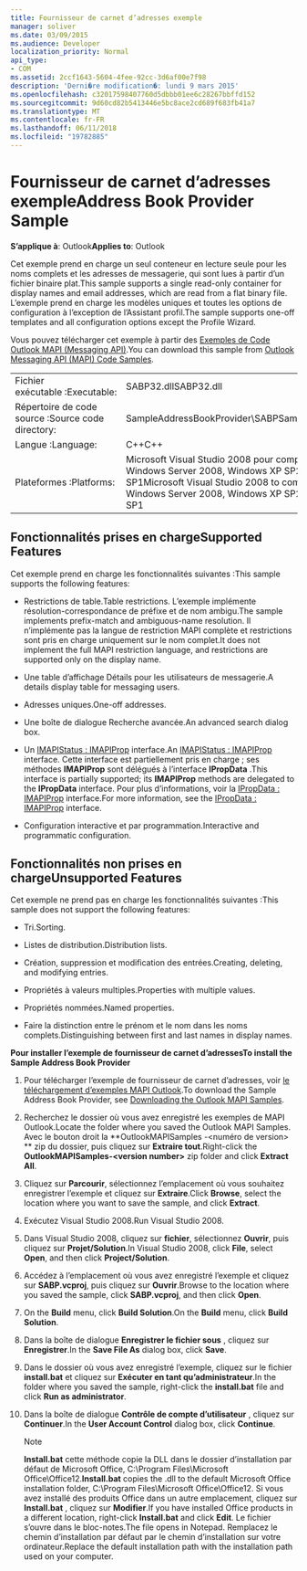 ```yaml
---
title: Fournisseur de carnet d’adresses exemple
manager: soliver
ms.date: 03/09/2015
ms.audience: Developer
localization_priority: Normal
api_type:
- COM
ms.assetid: 2ccf1643-5604-4fee-92cc-3d6af00e7f98
description: 'Derni�re modification�: lundi 9 mars 2015'
ms.openlocfilehash: c32017598407760d5dbbb01ee6c28267bbffd152
ms.sourcegitcommit: 9d60cd82b5413446e5bc8ace2cd689f683fb41a7
ms.translationtype: MT
ms.contentlocale: fr-FR
ms.lasthandoff: 06/11/2018
ms.locfileid: "19782885"
---
```

# <a name="address-book-provider-sample"></a><span data-ttu-id="3b56d-103">Fournisseur de carnet d’adresses exemple</span><span class="sxs-lookup"><span data-stu-id="3b56d-103">Address Book Provider Sample</span></span>

  
  
<span data-ttu-id="3b56d-104">**S’applique à**: Outlook</span><span class="sxs-lookup"><span data-stu-id="3b56d-104">**Applies to**: Outlook</span></span> 
  
<span data-ttu-id="3b56d-105">Cet exemple prend en charge un seul conteneur en lecture seule pour les noms complets et les adresses de messagerie, qui sont lues à partir d’un fichier binaire plat.</span><span class="sxs-lookup"><span data-stu-id="3b56d-105">This sample supports a single read-only container for display names and email addresses, which are read from a flat binary file.</span></span> <span data-ttu-id="3b56d-106">L’exemple prend en charge les modèles uniques et toutes les options de configuration à l’exception de l’Assistant profil.</span><span class="sxs-lookup"><span data-stu-id="3b56d-106">The sample supports one-off templates and all configuration options except the Profile Wizard.</span></span>
  
<span data-ttu-id="3b56d-107">Vous pouvez télécharger cet exemple à partir des [Exemples de Code Outlook MAPI (Messaging API)](http://go.microsoft.com/fwlink/?LinkId=129740
).</span><span class="sxs-lookup"><span data-stu-id="3b56d-107">You can download this sample from [Outlook Messaging API (MAPI) Code Samples](http://go.microsoft.com/fwlink/?LinkId=129740
).</span></span>
  
|||
|:-----|:-----|
|<span data-ttu-id="3b56d-108">Fichier exécutable :</span><span class="sxs-lookup"><span data-stu-id="3b56d-108">Executable:</span></span>  <br/> |<span data-ttu-id="3b56d-109">SABP32.dll</span><span class="sxs-lookup"><span data-stu-id="3b56d-109">SABP32.dll</span></span>  <br/> |
| <span data-ttu-id="3b56d-110">Répertoire de code source :</span><span class="sxs-lookup"><span data-stu-id="3b56d-110">Source code directory:</span></span>  <br/> |<span data-ttu-id="3b56d-111">SampleAddressBookProvider\SABP</span><span class="sxs-lookup"><span data-stu-id="3b56d-111">SampleAddressBookProvider\SABP</span></span>  <br/> |
|<span data-ttu-id="3b56d-112">Langue :</span><span class="sxs-lookup"><span data-stu-id="3b56d-112">Language:</span></span>  <br/> |<span data-ttu-id="3b56d-113">C++</span><span class="sxs-lookup"><span data-stu-id="3b56d-113">C++</span></span>  <br/> |
|<span data-ttu-id="3b56d-114">Plateformes :</span><span class="sxs-lookup"><span data-stu-id="3b56d-114">Platforms:</span></span>  <br/> |<span data-ttu-id="3b56d-115">Microsoft Visual Studio 2008 pour compiler pour Windows Vista, Windows Server 2008, Windows XP SP2 et Windows Server 2003 SP1</span><span class="sxs-lookup"><span data-stu-id="3b56d-115">Microsoft Visual Studio 2008 to compile for Windows Vista, Windows Server 2008, Windows XP SP2, and Windows Server 2003 SP1</span></span>  <br/> |
   
## <a name="supported-features"></a><span data-ttu-id="3b56d-116">Fonctionnalités prises en charge</span><span class="sxs-lookup"><span data-stu-id="3b56d-116">Supported Features</span></span>

<span data-ttu-id="3b56d-117">Cet exemple prend en charge les fonctionnalités suivantes :</span><span class="sxs-lookup"><span data-stu-id="3b56d-117">This sample supports the following features:</span></span>
  
- <span data-ttu-id="3b56d-118">Restrictions de table.</span><span class="sxs-lookup"><span data-stu-id="3b56d-118">Table restrictions.</span></span> <span data-ttu-id="3b56d-119">L’exemple implémente résolution-correspondance de préfixe et de nom ambigu.</span><span class="sxs-lookup"><span data-stu-id="3b56d-119">The sample implements prefix-match and ambiguous-name resolution.</span></span> <span data-ttu-id="3b56d-120">Il n’implémente pas la langue de restriction MAPI complète et restrictions sont pris en charge uniquement sur le nom complet.</span><span class="sxs-lookup"><span data-stu-id="3b56d-120">It does not implement the full MAPI restriction language, and restrictions are supported only on the display name.</span></span>
    
- <span data-ttu-id="3b56d-121">Une table d’affichage Détails pour les utilisateurs de messagerie.</span><span class="sxs-lookup"><span data-stu-id="3b56d-121">A details display table for messaging users.</span></span> 
    
- <span data-ttu-id="3b56d-122">Adresses uniques.</span><span class="sxs-lookup"><span data-stu-id="3b56d-122">One-off addresses.</span></span>
    
- <span data-ttu-id="3b56d-123">Une boîte de dialogue Recherche avancée.</span><span class="sxs-lookup"><span data-stu-id="3b56d-123">An advanced search dialog box.</span></span>
    
- <span data-ttu-id="3b56d-124">Un [IMAPIStatus : IMAPIProp](imapistatusimapiprop.md) interface.</span><span class="sxs-lookup"><span data-stu-id="3b56d-124">An [IMAPIStatus : IMAPIProp](imapistatusimapiprop.md) interface.</span></span> <span data-ttu-id="3b56d-125">Cette interface est partiellement pris en charge ; ses méthodes **IMAPIProp** sont délégués à l’interface **IPropData** .</span><span class="sxs-lookup"><span data-stu-id="3b56d-125">This interface is partially supported; its **IMAPIProp** methods are delegated to the **IPropData** interface.</span></span> <span data-ttu-id="3b56d-126">Pour plus d’informations, voir la [IPropData : IMAPIProp](ipropdataimapiprop.md) interface.</span><span class="sxs-lookup"><span data-stu-id="3b56d-126">For more information, see the [IPropData : IMAPIProp](ipropdataimapiprop.md) interface.</span></span> 
    
- <span data-ttu-id="3b56d-127">Configuration interactive et par programmation.</span><span class="sxs-lookup"><span data-stu-id="3b56d-127">Interactive and programmatic configuration.</span></span>
    
## <a name="unsupported-features"></a><span data-ttu-id="3b56d-128">Fonctionnalités non prises en charge</span><span class="sxs-lookup"><span data-stu-id="3b56d-128">Unsupported Features</span></span>

<span data-ttu-id="3b56d-129">Cet exemple ne prend pas en charge les fonctionnalités suivantes :</span><span class="sxs-lookup"><span data-stu-id="3b56d-129">This sample does not support the following features:</span></span>
  
- <span data-ttu-id="3b56d-130">Tri.</span><span class="sxs-lookup"><span data-stu-id="3b56d-130">Sorting.</span></span>
    
- <span data-ttu-id="3b56d-131">Listes de distribution.</span><span class="sxs-lookup"><span data-stu-id="3b56d-131">Distribution lists.</span></span>
    
- <span data-ttu-id="3b56d-132">Création, suppression et modification des entrées.</span><span class="sxs-lookup"><span data-stu-id="3b56d-132">Creating, deleting, and modifying entries.</span></span>
    
- <span data-ttu-id="3b56d-133">Propriétés à valeurs multiples.</span><span class="sxs-lookup"><span data-stu-id="3b56d-133">Properties with multiple values.</span></span>
    
- <span data-ttu-id="3b56d-134">Propriétés nommées.</span><span class="sxs-lookup"><span data-stu-id="3b56d-134">Named properties.</span></span>
    
- <span data-ttu-id="3b56d-135">Faire la distinction entre le prénom et le nom dans les noms complets.</span><span class="sxs-lookup"><span data-stu-id="3b56d-135">Distinguishing between first and last names in display names.</span></span>
    
 <span data-ttu-id="3b56d-136">**Pour installer l’exemple de fournisseur de carnet d’adresses**</span><span class="sxs-lookup"><span data-stu-id="3b56d-136">**To install the Sample Address Book Provider**</span></span>
  
1. <span data-ttu-id="3b56d-137">Pour télécharger l’exemple de fournisseur de carnet d’adresses, voir [le téléchargement d’exemples MAPI Outlook](downloading-the-outlook-mapi-samples.md).</span><span class="sxs-lookup"><span data-stu-id="3b56d-137">To download the Sample Address Book Provider, see [Downloading the Outlook MAPI Samples](downloading-the-outlook-mapi-samples.md).</span></span>
    
2. <span data-ttu-id="3b56d-138">Recherchez le dossier où vous avez enregistré les exemples de MAPI Outlook.</span><span class="sxs-lookup"><span data-stu-id="3b56d-138">Locate the folder where you saved the Outlook MAPI Samples.</span></span> <span data-ttu-id="3b56d-139">Avec le bouton droit la **OutlookMAPISamples -\<numéro de version\> ** zip du dossier, puis cliquez sur **Extraire tout**.</span><span class="sxs-lookup"><span data-stu-id="3b56d-139">Right-click the **OutlookMAPISamples-\<version number\>** zip folder and click **Extract All**.</span></span>
    
3. <span data-ttu-id="3b56d-140">Cliquez sur **Parcourir**, sélectionnez l’emplacement où vous souhaitez enregistrer l’exemple et cliquez sur **Extraire**.</span><span class="sxs-lookup"><span data-stu-id="3b56d-140">Click **Browse**, select the location where you want to save the sample, and click **Extract**.</span></span>
    
4. <span data-ttu-id="3b56d-141">Exécutez Visual Studio 2008.</span><span class="sxs-lookup"><span data-stu-id="3b56d-141">Run Visual Studio 2008.</span></span>
    
5. <span data-ttu-id="3b56d-142">Dans Visual Studio 2008, cliquez sur **fichier**, sélectionnez **Ouvrir**, puis cliquez sur **Projet/Solution**.</span><span class="sxs-lookup"><span data-stu-id="3b56d-142">In Visual Studio 2008, click **File**, select **Open**, and then click **Project/Solution**.</span></span>
    
6. <span data-ttu-id="3b56d-143">Accédez à l’emplacement où vous avez enregistré l’exemple et cliquez sur **SABP.vcproj**, puis cliquez sur **Ouvrir**.</span><span class="sxs-lookup"><span data-stu-id="3b56d-143">Browse to the location where you saved the sample, click **SABP.vcproj**, and then click **Open**.</span></span>
    
7. <span data-ttu-id="3b56d-144">On the **Build** menu, click **Build Solution**.</span><span class="sxs-lookup"><span data-stu-id="3b56d-144">On the **Build** menu, click **Build Solution**.</span></span>
    
8. <span data-ttu-id="3b56d-145">Dans la boîte de dialogue **Enregistrer le fichier sous** , cliquez sur **Enregistrer**.</span><span class="sxs-lookup"><span data-stu-id="3b56d-145">In the **Save File As** dialog box, click **Save**.</span></span>
    
9. <span data-ttu-id="3b56d-146">Dans le dossier où vous avez enregistré l’exemple, cliquez sur le fichier **install.bat** et cliquez sur **Exécuter en tant qu’administrateur**.</span><span class="sxs-lookup"><span data-stu-id="3b56d-146">In the folder where you saved the sample, right-click the **install.bat** file and click **Run as administrator**.</span></span>
    
10. <span data-ttu-id="3b56d-147">Dans la boîte de dialogue **Contrôle de compte d’utilisateur** , cliquez sur **Continuer**.</span><span class="sxs-lookup"><span data-stu-id="3b56d-147">In the **User Account Control** dialog box, click **Continue**.</span></span>
    
    > [!NOTE]
    > <span data-ttu-id="3b56d-148">**Install.bat** cette méthode copie la DLL dans le dossier d’installation par défaut de Microsoft Office, C:\Program Files\Microsoft Office\Office12\.</span><span class="sxs-lookup"><span data-stu-id="3b56d-148">**Install.bat** copies the .dll to the default Microsoft Office installation folder, C:\Program Files\Microsoft Office\Office12\.</span></span> <span data-ttu-id="3b56d-149">Si vous avez installé des produits Office dans un autre emplacement, cliquez sur **Install.bat** , cliquez sur **Modifier**.</span><span class="sxs-lookup"><span data-stu-id="3b56d-149">If you have installed Office products in a different location, right-click **Install.bat** and click **Edit**.</span></span> <span data-ttu-id="3b56d-150">Le fichier s’ouvre dans le bloc-notes.</span><span class="sxs-lookup"><span data-stu-id="3b56d-150">The file opens in Notepad.</span></span> <span data-ttu-id="3b56d-151">Remplacez le chemin d’installation par défaut par le chemin d’installation sur votre ordinateur.</span><span class="sxs-lookup"><span data-stu-id="3b56d-151">Replace the default installation path with the installation path used on your computer.</span></span> 
  

